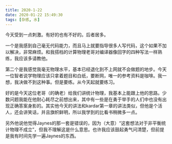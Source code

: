 ```yaml
---
title: 2020-1-22
date: 2020-01-22 15:49:30
tags: [杂感, 水]
---
```


今天受到一点刺激。有好的也有不好的。后者居多。

一个是我感到自己毫无代码能力，而且马上就要指导很多人写代码，这个如果不加以解决，非常麻烦。和我搭档的计算物理老哥对编译器像回字的四种写法一样熟练，我应该多请教他。

第二个是我感觉我毫无物理水平，基本已经退化到不上网就不会做题的地步。今天一位智者说学物理应该只拿着题目和白纸，要断网，唯一的参考资料是咖啡。我一想，我决做不到这种事。但是要练。从今天起就要练习。

好的是今天这位老哥（的确老）给我们讲统计物理，我基本上能跟上他的思路。少数问题我能在他耐心耗尽之前想出来，其中有一些是在勇于举手的人们中也没有出现正确答案身影的。其实他今天的讲法和kardar第一章的讲法类似，但他是个活人，还会讲笑话，并且旗帜鲜明，所以我学到的比看书稍微多一点。

另外他说他觉得Jaynes的那一套是错误的，因为（大意）“这套想法对于非平衡统计物理不成立”，但我不理解这是什么意思。也许我应该鼓起勇气问清楚，但前提是我有时间先学一遍Jaynes的东西。